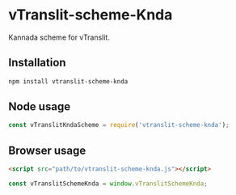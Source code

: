 # vTranslit-scheme-Knda

Kannada scheme for vTranslit.

## Installation

```bash
npm install vtranslit-scheme-knda
```

## Node usage

```js
const vTranslitKndaScheme = require('vtranslit-scheme-knda');
```

## Browser usage

```html
<script src="path/to/vtranslit-scheme-knda.js"></script>
```

```js
const vTranslitSchemeKnda = window.vTranslitSchemeKnda;
```
